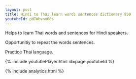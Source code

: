 ```yaml
---
layout: post
title: Hindi to Thai learn words sentences dictionary 859 
youtubeId: pHTWbvnv60s
---
```

 
 
Helps to learn Thai words and sentences for Hindi speakers.

Opportunitiy to repeat the words sentences. 

Practice Thai language. 
 
{% include youtubePlayer.html id=page.youtubeId %}
 
 
{% include analytics.html %}